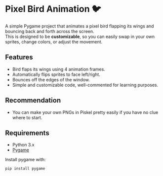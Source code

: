 # Pixel Bird Animation 🐦

A simple Pygame project that animates a pixel bird flapping its wings and bouncing back and forth across the screen.  
This is designed to be **customizable**, so you can easily swap in your own sprites, change colors, or adjust the movement.

## Features
- Bird flaps its wings using 4 animation frames.  
- Automatically flips sprites to face left/right.  
- Bounces off the edges of the window.  
- Simple and customizable code, well-commented for learning purposes.

## Recommendation 
- You can make your own PNGs in Piskel pretty easily if you have no clue where to start. 

## Requirements
- Python 3.x  
- [Pygame](https://www.pygame.org/news)  

Install pygame with:
```bash
pip install pygame


